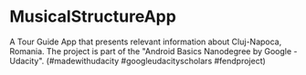 # MusicalStructureApp
A Tour Guide App that presents relevant information about Cluj-Napoca, Romania. The project is part of the "Android Basics Nanodegree by Google - Udacity". (#madewithudacity #googleudacityscholars #fendproject)